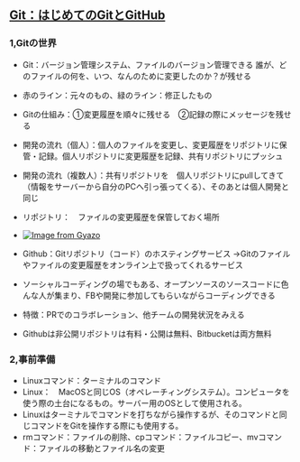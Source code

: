 ## [Git：はじめてのGitとGitHub](https://kakukakujp.udemy.com/course/intro_git/learn/lecture/6449704#overview)
### 1,Gitの世界
- Git：バージョン管理システム、ファイルのバージョン管理できる
誰が、どのファイルの何を、いつ、なんのために変更したのか？が残せる
- 赤のライン：元々のもの、緑のライン：修正したもの
- Gitの仕組み：①変更履歴を順々に残せる　②記録の際にメッセージを残せる

- 開発の流れ（個人）：個人のファイルを変更し、変更履歴をリポジトリに保管・記録。個人リポジトリに変更履歴を記録、共有リポジトリにプッシュ
- 開発の流れ（複数人）：共有リポジトリを　個人リポジトリにpullしてきて（情報をサーバーから自分のPCへ引っ張ってくる）、そのあとは個人開発と同じ
- リポジトリ：　ファイルの変更履歴を保管しておく場所
- [![Image from Gyazo](https://i.gyazo.com/4395c7422055af31bc032e48cc1d2f92.png)](https://gyazo.com/4395c7422055af31bc032e48cc1d2f92)

- Github：Gitリポジトリ（コード）のホスティングサービス
→Gitのファイルやファイルの変更履歴をオンライン上で扱ってくれるサービス
- ソーシャルコーディングの場でもある、オープンソースのソースコードに色んな人が集まり、FBや開発に参加してもらいながらコーディングできる
- 特徴：PRでのコラボレーション、他チームの開発状況をみえる
- Githubは非公開リポジトリは有料・公開は無料、Bitbucketは両方無料

### 2,事前準備
- Linuxコマンド：ターミナルのコマンド
- Linux：　MacOSと同じOS（オペレーチィングシステム）。コンピュータを使う際の土台になるもの。サーバー用のOSとして使用される。
- Linuxはターミナルでコマンドを打ちながら操作するが、そのコマンドと同じコマンドをGitを操作する際にも使用する。
- rmコマンド：ファイルの削除、cpコマンド：ファイルコピー、mvコマンド：ファイルの移動とファイル名の変更
